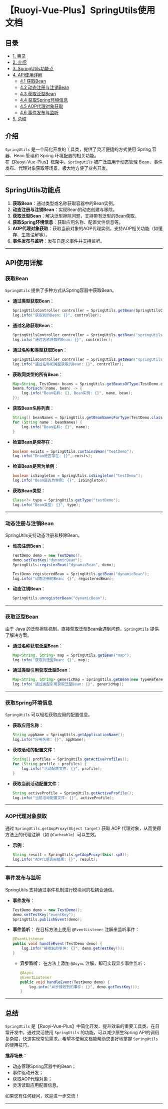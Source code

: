 # 【Ruoyi-Vue-Plus】SpringUtils使用文档

## 目录
- [1. 目录](#目录)
- [2. 介绍](#介绍)
- [3. SpringUtils功能点](#springutils功能点)
- [4. API使用详解](#api使用详解)
    - [4.1 获取Bean](#获取bean)
    - [4.2 动态注册与注销Bean](#动态注册与注销bean)
    - [4.3 获取泛型Bean](#获取泛型bean)
    - [4.4 获取Spring环境信息](#获取spring环境信息)
    - [4.5 AOP代理对象获取](#aop代理对象获取)
    - [4.6 事件发布与监听](#事件发布与监听)
- [5. 总结](#总结)



## 介绍

`SpringUtils` 是一个简化开发的工具类，提供了灵活便捷的方式使用 Spring 容器、Bean 管理和 Spring 环境配置的相关功能。  
在【Ruoyi-Vue-Plus】框架中，`SpringUtils` 被广泛应用于动态管理 Bean、事件发布、代理对象获取等场景，极大地方便了业务开发。

---

## SpringUtils功能点

1. **获取Bean**：通过类型或名称获取容器中的Bean实例。
2. **动态注册与注销Bean**：实现Bean的动态创建与移除。
3. **获取泛型Bean**：解决泛型擦除问题，支持带有泛型的Bean获取。
4. **获取Spring环境信息**：获取应用名称、配置文件信息等。
5. **AOP代理对象获取**：获取当前对象的AOP代理实例，支持AOP相关功能（如缓存、生效注解等）。
6. **事件发布与监听**：发布自定义事件并支持监听。

---

## API使用详解

### 获取Bean

`SpringUtils` 提供了多种方式从Spring容器中获取Bean。

- **通过类型获取Bean**：
    ```java
    SpringUtilsController controller = SpringUtils.getBean(SpringUtilsController.class);
    log.info("获取到的Bean: {}", controller);
    ```

- **通过名称获取Bean**：
    ```java
    SpringUtilsController controller = SpringUtils.getBean("springUtilsController");
    log.info("通过名称获取的Bean: {}", controller);
    ```

- **通过名称和类型获取Bean**：
    ```java
    SpringUtilsController controller = SpringUtils.getBean("springUtilsController", SpringUtilsController.class);
    log.info("通过名称和类型获取的Bean: {}", controller);
    ```

- **获取同类型的所有Bean**：
    ```java
    Map<String, TestDemo> beans = SpringUtils.getBeansOfType(TestDemo.class);
    beans.forEach((name, bean) -> {
        log.info("Bean名称: {}, Bean实例: {}", name, bean);
    });
    ```

- **获取Bean名称列表**：
    ```java
    String[] beanNames = SpringUtils.getBeanNamesForType(TestDemo.class);
    for (String name : beanNames) {
        log.info("Bean名称: {}", name);
    }
    ```

- **检查Bean是否存在**：
    ```java
    boolean exists = SpringUtils.containsBean("testDemo");
    log.info("Bean是否存在: {}", exists);
    ```

- **检查Bean是否为单例**：
    ```java
    boolean isSingleton = SpringUtils.isSingleton("testDemo");
    log.info("Bean是否为单例: {}", isSingleton);
    ```

- **获取Bean类型**：
    ```java
    Class<?> type = SpringUtils.getType("testDemo");
    log.info("Bean类型: {}", type);
    ```

---

### 动态注册与注销Bean

SpringUtils支持动态注册和移除Bean。

- **动态注册Bean**：
    ```java
    TestDemo demo = new TestDemo();
    demo.setTestKey("dynamicBean");
    SpringUtils.registerBean("dynamicBean", demo);
    
    TestDemo registeredBean = SpringUtils.getBean("dynamicBean");
    log.info("动态注册的Bean: {}", registeredBean);
    ```

- **动态注销Bean**：
    ```java
    SpringUtils.unregisterBean("dynamicBean");
    ```

---

### 获取泛型Bean

由于 Java 的泛型擦除机制，直接获取泛型Bean会遇到问题，`SpringUtils` 提供了解决方案。

- **通过名称获取泛型Bean**：
    ```java
    Map<String, String> map = SpringUtils.getBean("map");
    log.info("获取的泛型Bean: {}", map);
    ```

- **通过类型引用获取泛型Bean**：
    ```java
    Map<String, String> genericMap = SpringUtils.getBean(new TypeReference<Map<String, String>>() {});
    log.info("通过类型引用获取泛型Bean: {}", genericMap);
    ```

---

### 获取Spring环境信息

`SpringUtils` 可以轻松获取应用的配置信息。

- **获取应用名称**：
    ```java
    String appName = SpringUtils.getApplicationName();
    log.info("应用名称: {}", appName);
    ```

- **获取活动的配置文件**：
    ```java
    String[] profiles = SpringUtils.getActiveProfiles();
    for (String profile : profiles) {
        log.info("活动配置文件: {}", profile);
    }
    ```

- **获取当前活动配置文件**：
    ```java
    String activeProfile = SpringUtils.getActiveProfile();
    log.info("当前活动配置文件: {}", activeProfile);
    ```

---

### AOP代理对象获取

通过 `SpringUtils.getAopProxy(Object target)` 获取 AOP 代理对象，从而使得方法上的代理注解（如 `@Cacheable`）可以生效。

- **示例**：
    
    ```java
    String result = SpringUtils.getAopProxy(this).sp8();
    log.info("AOP代理调用结果: {}", result);
    ```

---

### 事件发布与监听

SpringUtils 支持通过事件机制进行模块间的松耦合通信。

- **事件发布**：
    ```java
    TestDemo demo = new TestDemo();
    demo.setTestKey("eventKey");
    SpringUtils.publishEvent(demo);
    ```

- **事件监听**：
    在目标方法上使用 `@EventListener` 注解来监听事件：
    ```java
    @EventListener
    public void handleEvent(TestDemo demo) {
        log.info("接收到的事件: {}", demo.getTestKey());
    }
    ```

    - **异步监听**：
        在方法上添加 `@Async` 注解，即可实现异步事件监听：
        ```java
        @Async
        @EventListener
        public void handleEvent(TestDemo demo) {
            log.info("异步接收到的事件: {}", demo.getTestKey());
        }
        ```

---

## 总结

`SpringUtils` 是【Ruoyi-Vue-Plus】中简化开发、提升效率的重要工具类。在日常开发中，通过灵活使用 `SpringUtils` 的功能，可以减少原生Spring API的调用复杂度，快速实现常见需求。希望本使用文档能帮助您更好地掌握 `SpringUtils` 的使用技巧。

**推荐场景：**
- 动态管理Spring容器中的Bean；
- 事件驱动开发；
- 获取AOP代理对象；
- 灵活读取应用配置信息。

如果您有任何疑问，欢迎进一步交流！

---
